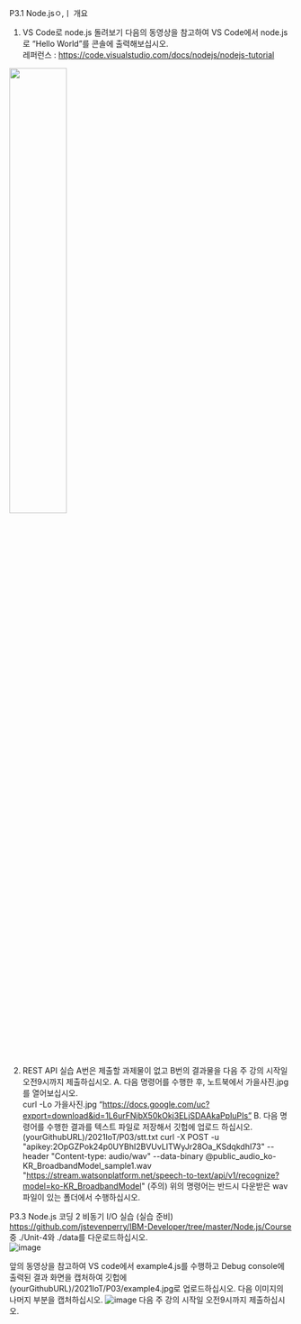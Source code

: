 P3.1 Node.jsㅇ,ㅣ 개요
1. VS Code로 node.js 돌려보기
다음의 동영상을 참고하여 VS Code에서 node.js로 “Hello World”를 콘솔에 출력해보십시오.  
레퍼런스 : https://code.visualstudio.com/docs/nodejs/nodejs-tutorial

<img src="https://user-images.githubusercontent.com/39229461/136688171-30a3af96-efa6-43c3-8474-8ff83731934b.png"  width="45%" height="45%">

2. REST API 실습
A번은 제출할 과제물이 없고 B번의 결과물을 다음 주 강의 시작일 오전9시까지  제출하십시오.
A. 다음 명령어를 수행한 후, 노트북에서 가을사진.jpg를 열어보십시오.<br>
curl -Lo 가을사진.jpg  “https://docs.google.com/uc?export=download&id=1L6urFNjbX50kOkj3ELjSDAAkaPpIuPIs”
B. 다음 명령어를 수행한 결과를 텍스트 파일로 저장해서 깃헙에 업로드 하십시오.
(yourGithubURL)/2021IoT/P03/stt.txt 
curl -X POST -u "apikey:2OpGZPok24p0UYBhI2BVUvLITWyJr28Oa_KSdqkdhI73" --header "Content-type: audio/wav"  --data-binary @public_audio_ko-KR_BroadbandModel_sample1.wav "https://stream.watsonplatform.net/speech-to-text/api/v1/recognize?model=ko-KR_BroadbandModel"
(주의) 위의 명령어는 반드시 다운받은 wav 파일이 있는 폴더에서 수행하십시오.

P3.3 Node.js 코딩 2
비동기 I/O 실습
(실습 준비) https://github.com/jstevenperry/IBM-Developer/tree/master/Node.js/Course 중 ./Unit-4와 ./data를 다운로드하십시오. <br>
![image](https://user-images.githubusercontent.com/39229461/136689657-eec2305d-4825-43bd-af9e-4afd444e7a13.png)

앞의 동영상을 참고하여 VS code에서 example4.js를 수행하고 Debug console에 출력된 결과 화면을 캡처하여 깃헙에 (yourGithubURL)/2021IoT/P03/example4.jpg로 업로드하십시오. 
다음 이미지의 나머지 부분을 캡처하십시오.
![image](https://user-images.githubusercontent.com/39229461/136689597-08d85e4d-2a33-42ef-aec1-4ba540af4e9e.png)
다음 주 강의 시작일 오전9시까지  제출하십시오.
